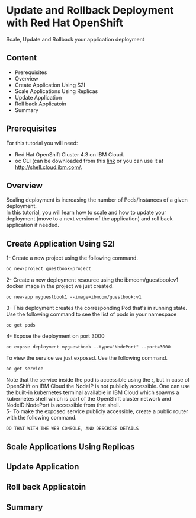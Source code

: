 # Update and Rollback Deployment with Red Hat OpenShift
Scale, Update and Rollback your application deployment
## Content
- Prerequisites
- Overview
- Create Application Using S2I
- Scale Applications Using Replicas
- Update Application
- Roll back Applicatoin
- Summary

## Prerequisites
For this tutorial you will need:
 - Red Hat OpenShift Cluster 4.3 on IBM Cloud.
- oc CLI (can be downloaded from this <a href="https://mirror.openshift.com/pub/openshift-v4/clients/oc/4.3/">link</a> or you can use it at <a href="http://shell.cloud.ibm.com/">http://shell.cloud.ibm.com/.
## Overview
Scaling deployment is increasing the number of Pods/Instances of a given deployment.<br>
In this tutorial, you will learn how to scale and how to update your deployment (move to a next version of the application) and roll back application if needed.
## Create Application Using S2I
1- Create a new project using the following command.<br>
```
oc new-project guestbook-project
```
2- Create a new deployment resource using the ibmcom/guestbook:v1 docker image in the project we just created.<br>
```
oc new-app myguestbook1 --image=ibmcom/guestbook:v1
```
3- This deployment creates the corresponding Pod that's in running state. Use the following command to see the list of pods in your namespace<br>
```
oc get pods
```
4- Expose the deployment on port 3000<br>
```
oc expose deployment myguestbook --type="NodePort" --port=3000
```
To view the service we just exposed. Use the following command.<br>
```
oc get service
```
Note that the service inside the pod is accessible using the <Node IP>:<NodePort>, but in case of OpenShift on IBM Cloud the NodeIP is not publicly accessible. One can use the built-in kubernetes terminal available in IBM Cloud which spawns a kubernetes shell which is part of the OpenShift cluster network and NodeID:NodePort is accessible from that shell.<br>
 5- To make the exposed service publicly accessible, create a public router with the following command.<br>
 ```
 DO THAT WITH THE WEB CONSOLE, AND DESCRIBE DETAILS
 ```
## Scale Applications Using Replicas
## Update Application
## Roll back Applicatoin
## Summary
